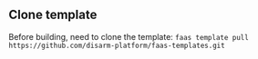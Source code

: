 ## Clone template

Before building, need to clone the template: 
`faas template pull https://github.com/disarm-platform/faas-templates.git`

